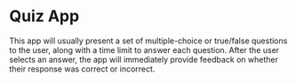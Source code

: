 # Quiz App
This app will usually present a set of multiple-choice or true/false questions to the user, along with a time limit to answer each question. After the user selects an answer, the app will immediately provide feedback on whether their response was correct or incorrect.


